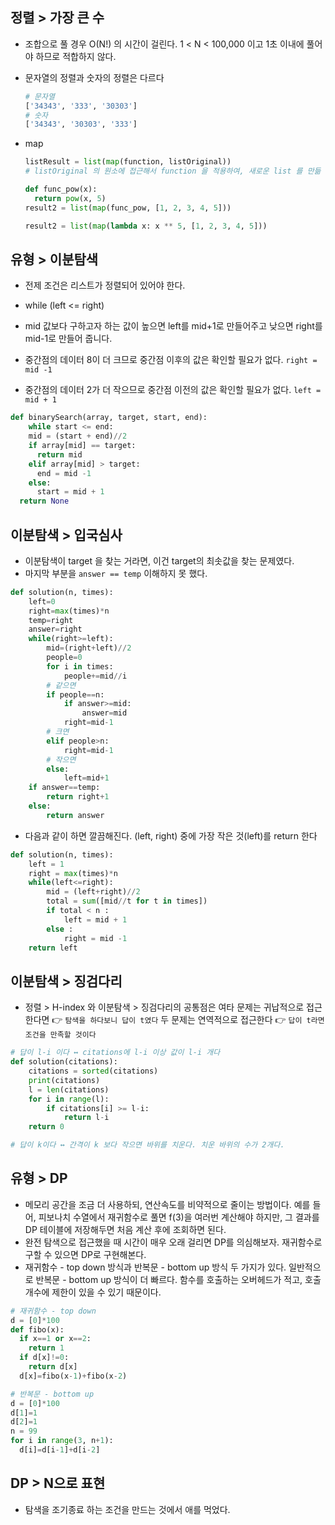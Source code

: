 ## 정렬 > 가장 큰 수

- 조합으로 풀 경우 O(N!) 의 시간이 걸린다. 1 < N < 100,000 이고 1초 이내에 풀어야 하므로 적합하지 않다.

- 문자열의 정렬과 숫자의 정렬은 다르다

  ```python
  # 문자열
  ['34343', '333', '30303']
  # 숫자
  ['34343', '30303', '333']
  ```

- map

  ```python
  listResult = list(map(function, listOriginal))
  # listOriginal 의 원소에 접근해서 function 을 적용하여, 새로운 list 를 만듦
  
  def func_pow(x): 
    return pow(x, 5) 
  result2 = list(map(func_pow, [1, 2, 3, 4, 5]))
  
  result2 = list(map(lambda x: x ** 5, [1, 2, 3, 4, 5]))
  ```

  

## 유형 > 이분탐색

- 전제 조건은 리스트가 정렬되어 있어야 한다.
- while (left <= right)

- mid 값보다 구하고자 하는 값이 높으면 left를 mid+1로 만들어주고 낮으면 right를 mid-1로 만들어 줍니다. 
- 중간점의 데이터 8이 더 크므로 중간점 이후의 값은 확인할 필요가 없다. `right = mid -1`
- 중간점의 데이터 2가 더 작으므로 중간점 이전의 값은 확인할 필요가 없다. `left = mid + 1`

```python
def binarySearch(array, target, start, end):
	while start <= end:
    mid = (start + end)//2
    if array[mid] == target:
      return mid
    elif array[mid] > target:
      end = mid -1
    else:
      start = mid + 1
  return None 
```



## 이분탐색 > 입국심사

- 이분탐색이 target 을 찾는 거라면, 이건 target의 최솟값을 찾는 문제였다.
- 마지막 부분을 `answer == temp` 이해하지 못 했다.

```python
def solution(n, times):
    left=0
    right=max(times)*n
    temp=right
    answer=right
    while(right>=left):
        mid=(right+left)//2
        people=0
        for i in times:
            people+=mid//i
        # 같으면
        if people==n:
            if answer>=mid:
                answer=mid
            right=mid-1
        # 크면
        elif people>n:
            right=mid-1
        # 작으면
        else:
            left=mid+1
    if answer==temp:
        return right+1
    else:
        return answer
```

- 다음과 같이 하면 깔끔해진다. (left, right) 중에 가장 작은 것(left)를 return 한다

```python
def solution(n, times):
    left = 1 
    right = max(times)*n 
    while(left<=right):
        mid = (left+right)//2
        total = sum([mid//t for t in times])
        if total < n :
            left = mid + 1
        else :
            right = mid -1
    return left
```





## 이분탐색 > 징검다리

- 정렬 > H-index 와 이분탐색 > 징검다리의 공통점은
  여타 문제는 귀납적으로 접근한다면 👉  `탐색을 하다보니 답이 t였다`
  두 문제는 연역적으로 접근한다 👉 `답이 t라면 조건을 만족할 것이다`

```python
# 답이 l-i 이다 ↔️ citations에 l-i 이상 값이 l-i 개다
def solution(citations):
    citations = sorted(citations)
    print(citations)
    l = len(citations)
    for i in range(l):
        if citations[i] >= l-i:
            return l-i
    return 0
```



```python
# 답이 k이다 ↔️ 간격이 k 보다 작으면 바위를 치운다. 치운 바위의 수가 2개다.
```



## 유형 > DP

- 메모리 공간을 조금 더 사용하되, 연산속도를 비약적으로 줄이는 방법이다. 예를 들어, 피보나치 수열에서 재귀함수로 풀면 f(3)을 여러번 계산해야 하지만, 그 결과를 DP 테이블에 저장해두면 처음 계산 후에 조회하면 된다.
- 완전 탐색으로 접근했을 때 시간이 매우 오래 걸리면 DP를 의심해보자. 재귀함수로 구할 수 있으면 DP로 구현해본다.
- 재귀함수 - top down 방식과 반복문 - bottom up 방식 두 가지가 있다. 일반적으로 반복문 - bottom up 방식이 더 빠르다. 함수를 호출하는 오버헤드가 적고, 호출 개수에 제한이 있을 수 있기 때문이다.

```python
# 재귀함수 - top down
d = [0]*100
def fibo(x):
  if x==1 or x==2:
    return 1
  if d[x]!=0:
    return d[x]
  d[x]=fibo(x-1)+fibo(x-2)

# 반복문 - bottom up
d = [0]*100
d[1]=1
d[2]=1
n = 99
for i in range(3, n+1):
  d[i]=d[i-1]+d[i-2]
```



## DP > N으로 표현

- 탐색을 조기종료 하는 조건을 만드는 것에서 애를 먹었다.

